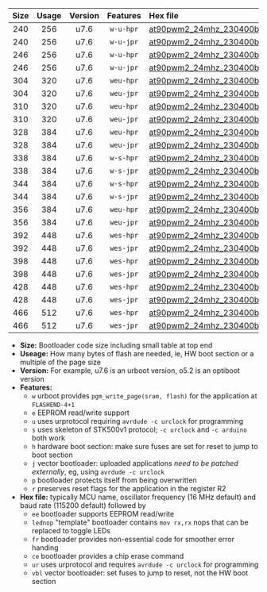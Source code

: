 |Size|Usage|Version|Features|Hex file|
|:-:|:-:|:-:|:-:|:--|
|240|256|u7.6|`w-u-hpr`|[at90pwm2_24mhz_230400bps_ur.hex](https://raw.githubusercontent.com/stefanrueger/urboot/main//at90pwm2_24mhz_230400bps_ur.hex)|
|240|256|u7.6|`w-u-jpr`|[at90pwm2_24mhz_230400bps_ur_vbl.hex](https://raw.githubusercontent.com/stefanrueger/urboot/main//at90pwm2_24mhz_230400bps_ur_vbl.hex)|
|246|256|u7.6|`w-u-hpr`|[at90pwm2_24mhz_230400bps_lednop_ur.hex](https://raw.githubusercontent.com/stefanrueger/urboot/main//at90pwm2_24mhz_230400bps_lednop_ur.hex)|
|246|256|u7.6|`w-u-jpr`|[at90pwm2_24mhz_230400bps_lednop_ur_vbl.hex](https://raw.githubusercontent.com/stefanrueger/urboot/main//at90pwm2_24mhz_230400bps_lednop_ur_vbl.hex)|
|304|320|u7.6|`weu-hpr`|[at90pwm2_24mhz_230400bps_ee_ur.hex](https://raw.githubusercontent.com/stefanrueger/urboot/main//at90pwm2_24mhz_230400bps_ee_ur.hex)|
|304|320|u7.6|`weu-jpr`|[at90pwm2_24mhz_230400bps_ee_ur_vbl.hex](https://raw.githubusercontent.com/stefanrueger/urboot/main//at90pwm2_24mhz_230400bps_ee_ur_vbl.hex)|
|310|320|u7.6|`weu-hpr`|[at90pwm2_24mhz_230400bps_ee_lednop_ur.hex](https://raw.githubusercontent.com/stefanrueger/urboot/main//at90pwm2_24mhz_230400bps_ee_lednop_ur.hex)|
|310|320|u7.6|`weu-jpr`|[at90pwm2_24mhz_230400bps_ee_lednop_ur_vbl.hex](https://raw.githubusercontent.com/stefanrueger/urboot/main//at90pwm2_24mhz_230400bps_ee_lednop_ur_vbl.hex)|
|328|384|u7.6|`weu-hpr`|[at90pwm2_24mhz_230400bps_ee_lednop_fr_ur.hex](https://raw.githubusercontent.com/stefanrueger/urboot/main//at90pwm2_24mhz_230400bps_ee_lednop_fr_ur.hex)|
|328|384|u7.6|`weu-jpr`|[at90pwm2_24mhz_230400bps_ee_lednop_fr_ur_vbl.hex](https://raw.githubusercontent.com/stefanrueger/urboot/main//at90pwm2_24mhz_230400bps_ee_lednop_fr_ur_vbl.hex)|
|338|384|u7.6|`w-s-hpr`|[at90pwm2_24mhz_230400bps.hex](https://raw.githubusercontent.com/stefanrueger/urboot/main//at90pwm2_24mhz_230400bps.hex)|
|338|384|u7.6|`w-s-jpr`|[at90pwm2_24mhz_230400bps_vbl.hex](https://raw.githubusercontent.com/stefanrueger/urboot/main//at90pwm2_24mhz_230400bps_vbl.hex)|
|344|384|u7.6|`w-s-hpr`|[at90pwm2_24mhz_230400bps_lednop.hex](https://raw.githubusercontent.com/stefanrueger/urboot/main//at90pwm2_24mhz_230400bps_lednop.hex)|
|344|384|u7.6|`w-s-jpr`|[at90pwm2_24mhz_230400bps_lednop_vbl.hex](https://raw.githubusercontent.com/stefanrueger/urboot/main//at90pwm2_24mhz_230400bps_lednop_vbl.hex)|
|356|384|u7.6|`weu-hpr`|[at90pwm2_24mhz_230400bps_ee_lednop_fr_ce_ur.hex](https://raw.githubusercontent.com/stefanrueger/urboot/main//at90pwm2_24mhz_230400bps_ee_lednop_fr_ce_ur.hex)|
|356|384|u7.6|`weu-jpr`|[at90pwm2_24mhz_230400bps_ee_lednop_fr_ce_ur_vbl.hex](https://raw.githubusercontent.com/stefanrueger/urboot/main//at90pwm2_24mhz_230400bps_ee_lednop_fr_ce_ur_vbl.hex)|
|392|448|u7.6|`wes-hpr`|[at90pwm2_24mhz_230400bps_ee.hex](https://raw.githubusercontent.com/stefanrueger/urboot/main//at90pwm2_24mhz_230400bps_ee.hex)|
|392|448|u7.6|`wes-jpr`|[at90pwm2_24mhz_230400bps_ee_vbl.hex](https://raw.githubusercontent.com/stefanrueger/urboot/main//at90pwm2_24mhz_230400bps_ee_vbl.hex)|
|398|448|u7.6|`wes-hpr`|[at90pwm2_24mhz_230400bps_ee_lednop.hex](https://raw.githubusercontent.com/stefanrueger/urboot/main//at90pwm2_24mhz_230400bps_ee_lednop.hex)|
|398|448|u7.6|`wes-jpr`|[at90pwm2_24mhz_230400bps_ee_lednop_vbl.hex](https://raw.githubusercontent.com/stefanrueger/urboot/main//at90pwm2_24mhz_230400bps_ee_lednop_vbl.hex)|
|428|448|u7.6|`wes-hpr`|[at90pwm2_24mhz_230400bps_ee_lednop_fr.hex](https://raw.githubusercontent.com/stefanrueger/urboot/main//at90pwm2_24mhz_230400bps_ee_lednop_fr.hex)|
|428|448|u7.6|`wes-jpr`|[at90pwm2_24mhz_230400bps_ee_lednop_fr_vbl.hex](https://raw.githubusercontent.com/stefanrueger/urboot/main//at90pwm2_24mhz_230400bps_ee_lednop_fr_vbl.hex)|
|466|512|u7.6|`wes-hpr`|[at90pwm2_24mhz_230400bps_ee_lednop_fr_ce.hex](https://raw.githubusercontent.com/stefanrueger/urboot/main//at90pwm2_24mhz_230400bps_ee_lednop_fr_ce.hex)|
|466|512|u7.6|`wes-jpr`|[at90pwm2_24mhz_230400bps_ee_lednop_fr_ce_vbl.hex](https://raw.githubusercontent.com/stefanrueger/urboot/main//at90pwm2_24mhz_230400bps_ee_lednop_fr_ce_vbl.hex)|

- **Size:** Bootloader code size including small table at top end
- **Useage:** How many bytes of flash are needed, ie, HW boot section or a multiple of the page size
- **Version:** For example, u7.6 is an urboot version, o5.2 is an optiboot version
- **Features:**
  + `w` urboot provides `pgm_write_page(sram, flash)` for the application at `FLASHEND-4+1`
  + `e` EEPROM read/write support
  + `u` uses urprotocol requiring `avrdude -c urclock` for programming
  + `s` uses skeleton of STK500v1 protocol; `-c urclock` and `-c arduino` both work
  + `h` hardware boot section: make sure fuses are set for reset to jump to boot section
  + `j` vector bootloader: uploaded applications *need to be patched externally*, eg, using `avrdude -c urclock`
  + `p` bootloader protects itself from being overwritten
  + `r` preserves reset flags for the application in the register R2
- **Hex file:** typically MCU name, oscillator frequency (16 MHz default) and baud rate (115200 default) followed by
  + `ee` bootloader supports EEPROM read/write
  + `lednop` "template" bootloader contains `mov rx,rx` nops that can be replaced to toggle LEDs
  + `fr` bootloader provides non-essential code for smoother error handing
  + `ce` bootloader provides a chip erase command
  + `ur` uses urprotocol and requires `avrdude -c urclock` for programming
  + `vbl` vector bootloader: set fuses to jump to reset, not the HW boot section
